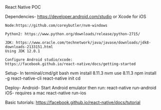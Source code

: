 React Native POC

Dependencies- 
	https://developer.android.com/studio
	or Xcode for iOS

	Node:https://github.com/coreybutler/nvm-windows

	Python2: https://www.python.org/downloads/release/python-2715/

	JDK: https://www.oracle.com/technetwork/java/javase/downloads/jdk8-downloads-2133151.html
	Using JDK 12.0.1

	Configure Android studio/xcode:
	https://facebook.github.io/react-native/docs/getting-started

Setup-
	In terminal/cmd/git bash
	nvm install 8.11.3
	nvm use 8.11.3
	npm install -g react-native-cli
	react-native init <project name>
	cd <project name>

Deploy-
	Android-
		Start Android emulator
		then run: react-native run-android
	iOS-
		requires a mac
		react-native run-ios
				
Basic tutorials: https://facebook.github.io/react-native/docs/tutorial
